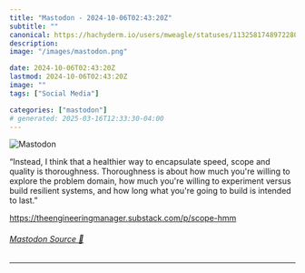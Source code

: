 ```yaml
---
title: "Mastodon - 2024-10-06T02:43:20Z"
subtitle: ""
canonical: https://hachyderm.io/users/mweagle/statuses/113258174897228072
description:
image: "/images/mastodon.png"

date: 2024-10-06T02:43:20Z
lastmod: 2024-10-06T02:43:20Z
image: ""
tags: ["Social Media"]

categories: ["mastodon"]
# generated: 2025-03-16T12:33:30-04:00
---
```

![Mastodon](/images/mastodon.png)

<p>“Instead, I think that a healthier way to encapsulate speed, scope and quality is thoroughness. Thoroughness is about how much you&#39;re willing to explore the problem domain, how much you&#39;re willing to experiment versus build resilient systems, and how long what you&#39;re going to build is intended to last.”</p><p><a href="https://theengineeringmanager.substack.com/p/scope-hmm" target="_blank" rel="nofollow noopener noreferrer" translate="no"><span class="invisible">https://</span><span class="ellipsis">theengineeringmanager.substack</span><span class="invisible">.com/p/scope-hmm</span></a></p>


###### [Mastodon Source 🐘](https://hachyderm.io/@mweagle/113258174897228072)

___

